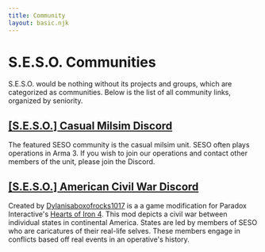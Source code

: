 ```yaml
---
title: Community
layout: basic.njk
---
```

# S.E.S.O. Communities
S.E.S.O. would be nothing without its projects and groups, which are categorized as communities. Below is the list of all community links, organized by seniority.

## [[S.E.S.O.] Casual Milsim Discord](https://discord.gg/h7aWmRGJwB)
The featured SESO community is the casual milsim unit. SESO often plays operations in Arma 3. If you wish to join our operations and contact other members of the unit, please join the Discord.


## [[S.E.S.O.] American Civil War Discord](https://discord.gg/DrwZg8RvQS)
Created by [Dylanisaboxofrocks1017](https://steamcommunity.com/profiles/76561198347623092) is a a game modification for Paradox Interactive's [Hearts of Iron 4](https://store.steampowered.com/app/394360/Hearts_of_Iron_IV/). This mod depicts a civil war between individual states in continental America. States are led by members of SESO who are caricatures of their real-life selves. These members engage in conflicts based off real events in an operative's history.